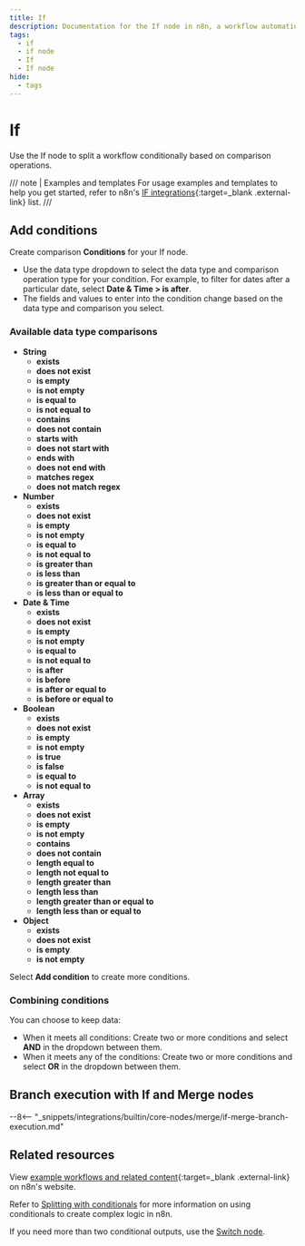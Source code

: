 ```yaml
---
title: If
description: Documentation for the If node in n8n, a workflow automation platform. Includes guidance on usage, and links to examples.
tags:
  - if
  - if node
  - If
  - If node
hide:
  - tags
---
```


# If

Use the If node to split a workflow conditionally based on comparison operations.

/// note | Examples and templates
For usage examples and templates to help you get started, refer to n8n's [IF integrations](https://n8n.io/integrations/if/){:target=_blank .external-link} list.
///

## Add conditions

Create comparison **Conditions** for your If node.

- Use the data type dropdown to select the data type and comparison operation type for your condition. For example, to filter for dates after a particular date, select **Date & Time > is after**.
- The fields and values to enter into the condition change based on the data type and comparison you select.

### Available data type comparisons

- **String**
    - **exists**
    - **does not exist**
    - **is empty**
    - **is not empty**
    - **is equal to**
    - **is not equal to**
    - **contains**
    - **does not contain**
    - **starts with**
    - **does not start with**
    - **ends with**
    - **does not end with**
    - **matches regex**
    - **does not match regex**
- **Number**
    - **exists**
    - **does not exist**
    - **is empty**
    - **is not empty**
    - **is equal to**
    - **is not equal to**
    - **is greater than**
    - **is less than**
    - **is greater than or equal to**
    - **is less than or equal to**
- **Date & Time**
    - **exists**
    - **does not exist**
    - **is empty**
    - **is not empty**
    - **is equal to**
    - **is not equal to**
    - **is after**
    - **is before**
    - **is after or equal to**
    - **is before or equal to**
- **Boolean**
    - **exists**
    - **does not exist**
    - **is empty**
    - **is not empty**
    - **is true**
    - **is false**
    - **is equal to**
    - **is not equal to**
- **Array**
    - **exists**
    - **does not exist**
    - **is empty**
    - **is not empty**
    - **contains**
    - **does not contain**
    - **length equal to**
    - **length not equal to**
    - **length greater than**
    - **length less than**
    - **length greater than or equal to**
    - **length less than or equal to**
- **Object**
    - **exists**
    - **does not exist**
    - **is empty**
    - **is not empty**

Select **Add condition** to create more conditions.

### Combining conditions

You can choose to keep data:

* When it meets all conditions: Create two or more conditions and select **AND** in the dropdown between them.
* When it meets any of the conditions: Create two or more conditions and select **OR** in the dropdown between them.


## Branch execution with If and Merge nodes

--8<-- "_snippets/integrations/builtin/core-nodes/merge/if-merge-branch-execution.md"

## Related resources

View [example workflows and related content](https://n8n.io/integrations/if/){:target=_blank .external-link} on n8n's website.

Refer to [Splitting with conditionals](/flow-logic/splitting/) for more information on using conditionals to create complex logic in n8n.

If you need more than two conditional outputs, use the [Switch node](/integrations/builtin/core-nodes/n8n-nodes-base.switch/).



